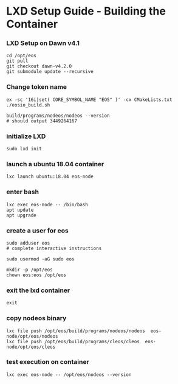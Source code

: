 # LXD Setup Guide - Building the Container

### LXD Setup on Dawn v4.1

```console
cd /opt/eos
git pull
git checkout dawn-v4.2.0
git submodule update --recursive
```

### Change token name

```console
ex -sc '16i|set( CORE_SYMBOL_NAME "EOS" )' -cx CMakeLists.txt
./eosio_build.sh

build/programs/nodeos/nodeos --version
# should output 3449264167
```

### initialize LXD
```conole
sudo lxd init
```

### launch a ubuntu 18.04 container
```console
lxc launch ubuntu:18.04 eos-node
```

### enter bash
```console
lxc exec eos-node -- /bin/bash
apt update
apt upgrade
```

### create a user for eos
```console
sudo adduser eos
# complete interactive instructions

sudo usermod -aG sudo eos

mkdir -p /opt/eos
chown eos:eos /opt/eos
```

### exit the lxd container
```console
exit
```

### copy nodeos binary
```console
lxc file push /opt/eos/build/programs/nodeos/nodeos  eos-node/opt/eos/nodeos
lxc file push /opt/eos/build/programs/cleos/cleos  eos-node/opt/eos/cleos
```
### test execution on container
```console
lxc exec eos-node -- /opt/eos/nodeos --version
```
